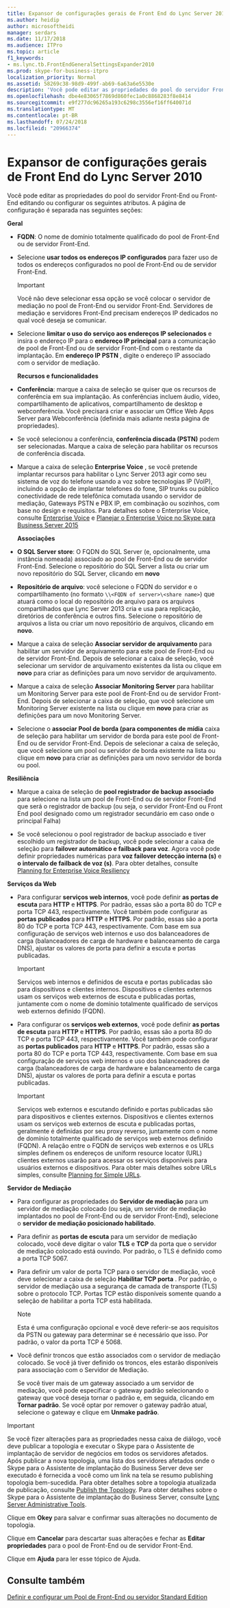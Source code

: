 ```yaml
---
title: Expansor de configurações gerais de Front End do Lync Server 2010
ms.author: heidip
author: microsoftheidi
manager: serdars
ms.date: 11/17/2018
ms.audience: ITPro
ms.topic: article
f1_keywords:
- ms.lync.tb.FrontEndGeneralSettingsExpander2010
ms.prod: skype-for-business-itpro
localization_priority: Normal
ms.assetid: 58269c38-98d9-499f-ab69-6a63a6e5530e
description: 'Você pode editar as propriedades do pool do servidor Front-End ou Front-End editando ou configurar os seguintes atributos. A página de configuração é separada nas seguintes seções:'
ms.openlocfilehash: dbe4e83065f7869d860fec1a0c8868283f8e8414
ms.sourcegitcommit: e9f277dc96265a193c6298c3556ef16ff640071d
ms.translationtype: MT
ms.contentlocale: pt-BR
ms.lasthandoff: 07/24/2018
ms.locfileid: "20966374"
---
```

# <a name="front-end-general-settings-expander-for-lync-server-2010"></a>Expansor de configurações gerais de Front End do Lync Server 2010
 
Você pode editar as propriedades do pool do servidor Front-End ou Front-End editando ou configurar os seguintes atributos. A página de configuração é separada nas seguintes seções:
  
 **Geral**
  
- **FQDN**: O nome de domínio totalmente qualificado do pool de Front-End ou de servidor Front-End.
    
- Selecione **usar todos os endereços IP configurados** para fazer uso de todos os endereços configurados no pool de Front-End ou de servidor Front-End.
    
    > [!IMPORTANT]
    > Você não deve selecionar essa opção se você colocar o servidor de mediação no pool de Front-End ou servidor Front-End. Servidores de mediação e servidores Front-End precisam endereços IP dedicados no qual você deseja se comunicar. 
  
- Selecione **limitar o uso do serviço aos endereços IP selecionados** e insira o endereço IP para o **endereço IP principal** para a comunicação de pool de Front-End ou de servidor Front-End com o restante da implantação. Em **endereço IP PSTN** , digite o endereço IP associado com o servidor de mediação.
    
    **Recursos e funcionalidades**
    
- **Conferência**: marque a caixa de seleção se quiser que os recursos de conferência em sua implantação. As conferências incluem áudio, vídeo, compartilhamento de aplicativos, compartilhamento de desktop e webconferência. Você precisará criar e associar um Office Web Apps Server para Webconferência (definida mais adiante nesta página de propriedades).
    
- Se você selecionou a conferência, **conferência discada (PSTN)** podem ser selecionadas. Marque a caixa de seleção para habilitar os recursos de conferência discada.
    
- Marque a caixa de seleção **Enterprise Voice** , se você pretende implantar recursos para habilitar o Lync Server 2013 agir como seu sistema de voz do telefone usando a voz sobre tecnologias IP (VoIP), incluindo a opção de implantar telefones do fone, SIP trunks ou público conectividade de rede telefônica comutada usando o servidor de mediação, Gateways PSTN e PBX IP, em combinação ou sozinhos, com base no design e requisitos. Para detalhes sobre o Enterprise Voice, consulte [Enterprise Voice](http://technet.microsoft.com/library/c9da8099-6f4f-4346-ac67-f041bb96072c.aspx) e [Planejar o Enterprise Voice no Skype para Business Server 2015](../../plan-your-deployment/enterprise-voice-solution/enterprise-voice.md)
    
    **Associações**
    
- **O SQL Server store**: O FQDN do SQL Server (e, opcionalmente, uma instância nomeada) associado ao pool de Front-End ou de servidor Front-End. Selecione o repositório do SQL Server a lista ou criar um novo repositório do SQL Server, clicando em **novo**
    
- **Repositório de arquivo**: você selecione o FQDN do servidor e o compartilhamento (no formato `\\<FQDN of server>\<share name>`) que atuará como o local do repositório de arquivo para os arquivos compartilhados que Lync Server 2013 cria e usa para replicação, diretórios de conferência e outros fins. Selecione o repositório de arquivos a lista ou criar um novo repositório de arquivos, clicando em **novo**.
    
- Marque a caixa de seleção **Associar servidor de arquivamento** para habilitar um servidor de arquivamento para este pool de Front-End ou de servidor Front-End. Depois de selecionar a caixa de seleção, você selecionar um servidor de arquivamento existentes da lista ou clique em **novo** para criar as definições para um novo servidor de arquivamento.
    
- Marque a caixa de seleção **Associar Monitoring Server** para habilitar um Monitoring Server para este pool de Front-End ou de servidor Front-End. Depois de selecionar a caixa de seleção, que você selecione um Monitoring Server existente na lista ou clique em **novo** para criar as definições para um novo Monitoring Server.
    
- Selecione o **associar Pool de borda (para componentes de mídia** caixa de seleção para habilitar um servidor de borda para este pool de Front-End ou de servidor Front-End. Depois de selecionar a caixa de seleção, que você selecione um pool ou servidor de borda existente na lista ou clique em **novo** para criar as definições para um novo servidor de borda ou pool.
    
 **Resiliência**
  
- Marque a caixa de seleção de **pool registrador de backup associado** para selecione na lista um pool de Front-End ou de servidor Front-End que será o registrador de backup (ou seja, o servidor Front-End ou Front End pool designado como um registrador secundário em caso onde o principal Falha)
    
- Se você selecionou o pool registrador de backup associado e tiver escolhido um registrador de backup, você pode selecionar a caixa de seleção para **failover automático e failback para voz**. Agora você pode definir propriedades numéricas para **voz failover detecção interna (s)** e **o intervalo de failback de voz (s)**. Para obter detalhes, consulte [Planning for Enterprise Voice Resiliency](http://technet.microsoft.com/library/ca116700-1055-4ca5-9b87-4c7f380c3655.aspx)
    
 **Serviços da Web**
  
- Para configurar **serviços web internos**, você pode definir **as portas de escuta** para **HTTP** e **HTTPS**. Por padrão, essas são a porta 80 do TCP e porta TCP 443, respectivamente. Você também pode configurar as **portas publicados** para **HTTP** e **HTTPS**. Por padrão, essas são a porta 80 do TCP e porta TCP 443, respectivamente. Com base em sua configuração de serviços web internos e uso dos balanceadores de carga (balanceadores de carga de hardware e balanceamento de carga DNS), ajustar os valores de porta para definir a escuta e portas publicadas.
    
    > [!IMPORTANT]
    > Serviços web internos e definidos de escuta e portas publicadas são para dispositivos e clientes internos. Dispositivos e clientes externos usam os serviços web externos de escuta e publicadas portas, juntamente com o nome de domínio totalmente qualificado de serviços web externos definido (FQDN). 
  
- Para configurar os **serviços web externos**, você pode definir **as portas de escuta** para **HTTP** e **HTTPS**. Por padrão, essas são a porta 80 do TCP e porta TCP 443, respectivamente. Você também pode configurar as **portas publicados** para **HTTP** e **HTTPS**. Por padrão, essas são a porta 80 do TCP e porta TCP 443, respectivamente. Com base em sua configuração de serviços web internos e uso dos balanceadores de carga (balanceadores de carga de hardware e balanceamento de carga DNS), ajustar os valores de porta para definir a escuta e portas publicadas.
    
    > [!IMPORTANT]
    > Serviços web externos e escutando definido e portas publicadas são para dispositivos e clientes externos. Dispositivos e clientes externos usam os serviços web externos de escuta e publicadas portas, geralmente é definidas por seu proxy reverso, juntamente com o nome de domínio totalmente qualificado de serviços web externos definido (FQDN). A relação entre o FQDN de serviços web externos e os URLs simples definem os endereços de uniform resource locator (URL) clientes externos usarão para acessar os serviços disponíveis para usuários externos e dispositivos. Para obter mais detalhes sobre URLs simples, consulte [Planning for Simple URLs](http://technet.microsoft.com/library/20e4f4b6-b7ff-4297-b00d-d1211ee800ac.aspx). 
  
 **Servidor de Mediação**
  
- Para configurar as propriedades do **Servidor de mediação** para um servidor de mediação colocado (ou seja, um servidor de mediação implantados no pool de Front-End ou de servidor Front-End), selecione o **servidor de mediação posicionado habilitado**.
    
- Para definir as **portas de escuta** para um servidor de mediação colocado, você deve digitar o valor **TLS** e **TCP** da porta que o servidor de mediação colocado está ouvindo. Por padrão, o TLS é definido como a porta TCP 5067.
    
- Para definir um valor de porta TCP para o servidor de mediação, você deve selecionar a caixa de seleção **Habilitar TCP porta** . Por padrão, o servidor de mediação usa a segurança de camada de transporte (TLS) sobre o protocolo TCP. Portas TCP estão disponíveis somente quando a seleção de habilitar a porta TCP está habilitada.
    
    > [!NOTE]
    > Esta é uma configuração opcional e você deve referir-se aos requisitos da PSTN ou gateway para determinar se é necessário que isso. Por padrão, o valor da porta TCP é 5068. 
  
- Você definir troncos que estão associados com o servidor de mediação colocado. Se você já tiver definido os troncos, eles estarão disponíveis para associação com o Servidor de Mediação.
    
    Se você tiver mais de um gateway associado a um servidor de mediação, você pode especificar o gateway padrão selecionando o gateway que você deseja tornar o padrão e, em seguida, clicando em **Tornar padrão**. Se você optar por remover o gateway padrão atual, selecione o gateway e clique em **Unmake padrão**.
    
> [!IMPORTANT]
> Se você fizer alterações para as propriedades nessa caixa de diálogo, você deve publicar a topologia e executar o Skype para o Assistente de implantação de servidor de negócios em todos os servidores afetados. Após publicar a nova topologia, uma lista dos servidores afetados onde o Skype para o Assistente de implantação do Business Server deve ser executado é fornecida a você como um link na tela se resumo publishing topologia bem-sucedida. Para obter detalhes sobre a topologia atualizada de publicação, consulte [Publish the Topology](http://technet.microsoft.com/library/3b5a744b-b3a8-4538-a55e-e2e4f72dff47.aspx). Para obter detalhes sobre o Skype para o Assistente de implantação do Business Server, consulte [Lync Server Administrative Tools](http://technet.microsoft.com/library/9b006f93-4f3d-461d-89b8-e80a34fdb3c5.aspx). 
  
Clique em **Okey** para salvar e confirmar suas alterações no documento de topologia.
  
Clique em **Cancelar** para descartar suas alterações e fechar as **Editar propriedades** para o pool de Front-End ou de servidor Front-End.
  
Clique em **Ajuda** para ler esse tópico de Ajuda.
  
## <a name="see-also"></a>Consulte também

[Definir e configurar um Pool de Front-End ou servidor Standard Edition](http://technet.microsoft.com/library/713fc263-23dd-414a-b001-82932e4fe966.aspx)